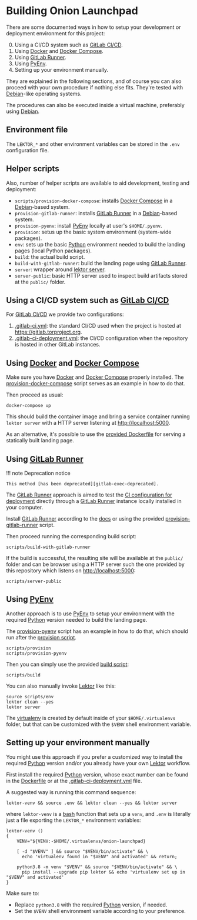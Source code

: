 # Building Onion Launchpad

There are some documented ways in how to setup your development or deployment
environment for this project:

0. Using a CI/CD system such as [GitLab CI/CD][].
1. Using [Docker][] and [Docker Compose][].
2. Using [GitLab Runner][].
3. Using [PyEnv][].
4. Setting up your environment manually.

They are explained in the following sections, and of course you can also proceed
with your own procedure if nothing else fits. They're tested with [Debian][]-like
operating systems.

The procedures can also be executed inside a virtual machine, preferably using
[Debian][].

[GitLab CI/CD]: https://docs.gitlab.com/ee/ci/
[Debian]: https://www.debian.org/

## Environment file

The `LEKTOR_*` and other environment variables can be stored in the `.env`
configuration file.

## Helper scripts

Also, number of helper scripts are available to aid development, testing and deployment:

* `scripts/provision-docker-compose`: installs [Docker Compose][] in a [Debian][]-based
  system.
* `provision-gitlab-runner`: installs [GitLab Runner][] in a [Debian][]-based system.
* `provision-pyenv`: install [PyEnv][] locally at user's `$HOME/.pyenv`.
* `provision`: setus up the basic system environment (system-wide packages).
* `env`: sets up the basic [Python][] environment needed to build the landing pages
  (local Python packages).
* `build`: the actual build script.
* `build-with-gitlab-runner`: build the landing page using [GitLab Runner][].
* `server`: wrapper around [lektor server](https://www.getlektor.com/docs/cli/server/).
* `server-public`: basic HTTP server used to inspect build artifacts stored at
  the `public/` folder.

[Python]: https://www.python.org

## Using a CI/CD system such as [GitLab CI/CD][]

For [GitLab CI/CD][] we provide two configurations:

1. [.gitlab-ci.yml][]: the standard CI/CD used when the project
   is hosted at https://gitlab.torproject.org.
2. [.gitlab-ci-deployment.yml][]: the CI/CD configuration
   when the repository is hosted in other GitLab instances.

[.gitlab-ci.yml]: https://gitlab.torproject.org/tpo/onion-services/onion-launchpad/-/blob/main/.gitlab-ci.yml
[.gitlab-ci-deployment.yml]: https://gitlab.torproject.org/tpo/onion-services/onion-launchpad/-/blob/main/.gitlab-ci-deployment.yml

## Using [Docker][] and [Docker Compose][]

Make sure you have [Docker][] and [Docker Compose][] properly installed.
The [provision-docker-compose][] script serves
as an example in how to do that.

[provision-docker-compose]: https://gitlab.torproject.org/tpo/onion-services/onion-launchpad/-/blob/main/scripts/provision-docker-compose?ref_type=heads

Then proceed as usual:

    docker-compose up

This should build the container image and bring a service container running
`lektor server` with a HTTP server listening at [http://localhost:5000][].

As an alternative, it's possible to use the [provided Dockerfile][Dockerfile]
for serving a statically built landing page.

[Docker]: https://docs.docker.com
[Docker Compose]: https://docs.docker.com/compose
[http://localhost:5000]: http://localhost:5000

## Using [GitLab Runner][]

!!! note Deprecation notice

    This method [has been deprecated][gitlab-exec-deprecated].

The [GitLab Runner][] approach is aimed to test the [CI configuration for
deployment][] directly through a [GitLab Runner][]
instance locally installed in your computer.

Install [GitLab Runner][] according to the [docs](https://docs.gitlab.com/runner/install/)
or using the provided [provision-gitlab-runner][] script.

Then proceed running the corresponding build script:

    scripts/build-with-gitlab-runner

If the build is successful, the resulting site will be available at the `public/` folder
and can be browser using a HTTP server such the one provided by this repository which
listens on [http://localhost:5000][]:

    scripts/server-public

[gitlab-exec-deprecated]: https://gitlab.com/gitlab-org/gitlab/-/issues/385235
[GitLab Runner]: https://docs.gitlab.com/runner
[provision-gitlab-runner]: https://gitlab.torproject.org/tpo/onion-services/onion-launchpad/-/blob/main/scripts/provision-gitlab-runner
[CI configuration for deployment]: https://gitlab.torproject.org/tpo/onion-services/onion-launchpad/-/blob/main/.gitlab-ci-deployment.yml

## Using [PyEnv][]

Another approach is to use [PyEnv][] to setup your environment with the required
[Python][] version needed to build the landing page.

The [provision-pyenv][] script has an example in how to
do that, which should run after the [provision script][].

    scripts/provision
    scripts/provision-pyenv

Then you can simply use the provided [build script][]:

    scripts/build

You can also manually invoke [Lektor][] like this:

    source scripts/env
    lektor clean --yes
    lektor server

The [virtualenv][] is created by default inside of your `$HOME/.virtualenvs`
folder, but that can be customized with the `$VENV` shell environment variable.

[PyEnv]: https://github.com/pyenv/pyenv
[virtualenv]: https://docs.python.org/3/library/venv.html
[provision-pyenv]: https://gitlab.torproject.org/tpo/onion-services/onion-launchpad/-/blob/main/scripts/provision-pyenv
[provision script]: https://gitlab.torproject.org/tpo/onion-services/onion-launchpad/-/blob/main/scripts/provision
[build script]: https://gitlab.torproject.org/tpo/onion-services/onion-launchpad/-/blob/main/scripts/build

## Setting up your environment manually

You might use this approach if you prefer a customized way to install the
required [Python][] version and/or you already have your own [Lektor][]
workflow.

First install the required [Python][] version, whose exact number can be found
in the [Dockerfile][] or at the [.gitlab-ci-deployment.yml][] file.

A suggested way is running this command sequence:

    lektor-venv && source .env && lektor clean --yes && lektor server

where `lektor-venv` is a [bash][] function that sets up a `venv`, and `.env` is
literally just a file exporting the `LEKTOR_*` environment variables:


```shell
lektor-venv ()
{
    VENV="${VENV:-$HOME/.virtualenvs/onion-launchpad}

    [ -d "$VENV" ] && source "$VENV/bin/activate" && \
      echo 'virtualenv found in "$VENV" and activated' && return;

    python3.8 -m venv "$VENV" && source "$VENV/bin/activate" && \
      pip install --upgrade pip lektor && echo 'virtualenv set up in "$VENV" and activated'
}
```

Make sure to:

* Replace `python3.8` with the required [Python][] version, if needed.
* Set the `$VENV` shell environment variable according to your preference.

[Lektor]: https://www.getlektor.com
[bash]: https://www.gnu.org/software/bash
[Dockerfile]: https://gitlab.torproject.org/tpo/onion-services/onion-launchpad/-/blob/main/Dockerfile
